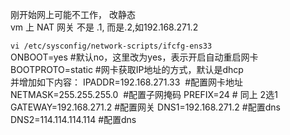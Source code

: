 
刚开始网上可能不工作， 改静态  
vm 上 NAT 网关 不是 .1, 而是.2,如192.168.271.2  

`vi /etc/sysconfig/network-scripts/ifcfg-ens33`  
ONBOOT=yes #默认no，这里改为yes，表示开启自动重启网卡
BOOTPROTO=static #网卡获取IP地址的方式，默认是dhcp  
并增加如下内容：
IPADDR=192.168.271.33   #配置网卡地址
NETMASK=255.255.255.0   #配置子网掩码
PREFIX=24               # 同上 2选1
GATEWAY=192.168.271.2   #配置网关
DNS1=192.168.271.2      #配置dns
DNS2=114.114.114.114    #配置dns
